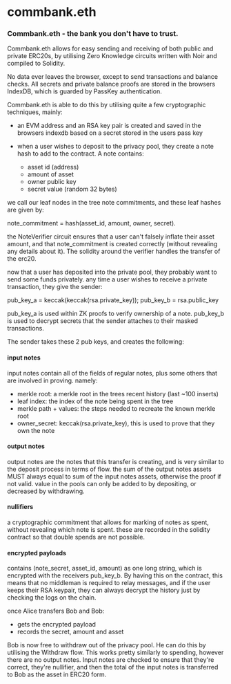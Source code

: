 # commbank.eth

### Commbank.eth - the bank you don't have to trust.

Commbank.eth allows for easy sending and receiving of both public and private ERC20s, by utilising Zero Knowledge circuits written with Noir and compiled to Solidity.

No data ever leaves the browser, except to send transactions and balance checks. All secrets and private balance proofs are stored in the browsers IndexDB, which is guarded by PassKey authentication.

Commbank.eth is able to do this by utilising quite a few cryptographic techniques, mainly:

- an EVM address and an RSA key pair is created and saved in the browsers indexdb based on a secret stored in the users pass key
- when a user wishes to deposit to the privacy pool, they create a note hash to add to the contract. A note contains:

  - asset id (address)
  - amount of asset
  - owner public key
  - secret value (random 32 bytes)

we call our leaf nodes in the tree note commitments, and these leaf hashes are given by:

note_commitment = hash(asset_id, amount, owner, secret).

the NoteVerifier circuit ensures that a user can't falsely inflate their asset amount, and that note_commitment is created correctly (without revealing any details about it). The solidity around the verifier handles the transfer of the erc20.

now that a user has deposited into the private pool, they probably want to send some funds privately. any time a user wishes to receive a private transaction, they give the sender:

pub_key_a = keccak(keccak(rsa.private_key));
pub_key_b = rsa.public_key

pub_key_a is used within ZK proofs to verify ownership of a note.
pub_key_b is used to decrypt secrets that the sender attaches to their masked transactions.

The sender takes these 2 pub keys, and creates the following:

#### input notes

input notes contain all of the fields of regular notes, plus some others that are involved in proving. namely:

- merkle root: a merkle root in the trees recent history (last ~100 inserts)
- leaf index: the index of the note being spent in the tree
- merkle path + values: the steps needed to recreate the known merkle root
- owner_secret: keccak(rsa.private_key), this is used to prove that they own the note

#### output notes

output notes are the notes that this transfer is creating, and is very similar to the deposit process in terms of flow. the sum of the output notes assets MUST always equal to sum of the input notes assets, otherwise the proof if not valid. value in the pools can only be added to by depositing, or decreased by withdrawing.

#### nullifiers

a cryptographic commitment that allows for marking of notes as spent, without revealing which note is spent. these are recorded in the solidity contract so that double spends are not possible.

#### encrypted payloads

contains (note_secret, asset_id, amount) as one long string, which is encrypted with the receivers pub_key_b. By having this on the contract, this means that no middleman is required to relay messages, and if the user keeps their RSA keypair, they can always decrypt the history just by checking the logs on the chain.

once Alice transfers Bob and Bob:

- gets the encrypted payload
- records the secret, amount and asset

Bob is now free to withdraw out of the privacy pool. He can do this by utilising the Withdraw flow. This works pretty similarly to spending, however there are no output notes. Input notes are checked to ensure that they're correct, they're nullifier, and then the total of the input notes is transferred to Bob as the asset in ERC20 form.
